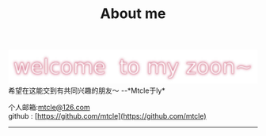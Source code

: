 ﻿---
title: About me
layout: page
comments: yes
---
<img src="/source/title.jpg" width="790" heigh="90">  
希望在这能交到有共同兴趣的朋友～        
--*Mtcle于ly*  

个人邮箱:mtcle@126.com      
github : [https://github.com/mtcle](https://github.com/mtcle)    
  
---
